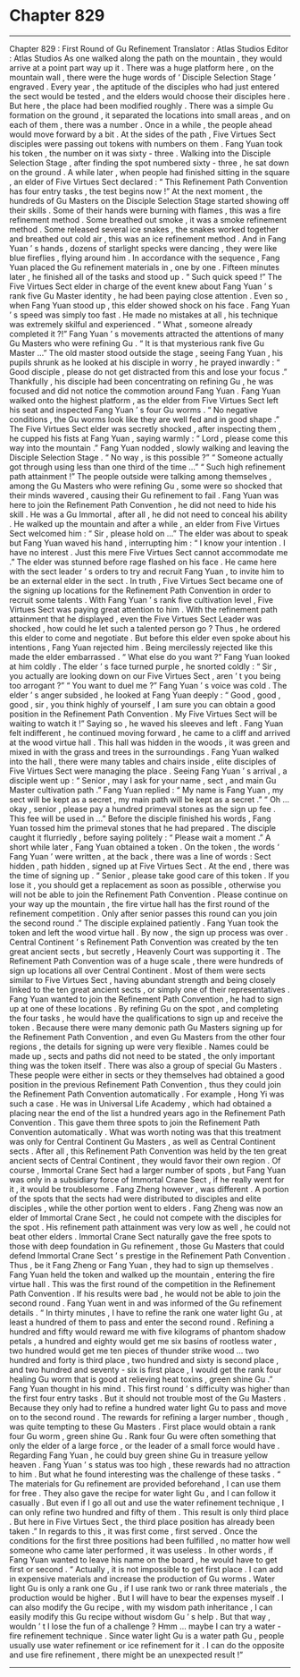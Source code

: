 
# Chapter 829


---

Chapter 829 : First Round of Gu Refinement
Translator :
Atlas Studios
Editor :
Atlas Studios
As one walked along the path on the mountain , they would arrive at a point part way up it . There was a huge platform here , on the mountain wall , there were the huge words of ‘ Disciple Selection Stage ’ engraved . Every year , the aptitude of the disciples who had just entered the sect would be tested , and the elders would choose their disciples here .
But here , the place had been modified roughly .
There was a simple Gu formation on the ground , it separated the locations into small areas , and on each of them , there was a number .
Once in a while , the people ahead would move forward by a bit . At the sides of the path , Five Virtues Sect disciples were passing out tokens with numbers on them .
Fang Yuan took his token , the number on it was sixty - three .
Walking into the Disciple Selection Stage , after finding the spot numbered sixty - three , he sat down on the ground .
A while later , when people had finished sitting in the square , an elder of Five Virtues Sect declared : “ This Refinement Path Convention has four entry tasks , the test begins now !”
At the next moment , the hundreds of Gu Masters on the Disciple Selection Stage started showing off their skills .
Some of their hands were burning with flames , this was a fire refinement method . Some breathed out smoke , it was a smoke refinement method . Some released several ice snakes , the snakes worked together and breathed out cold air , this was an ice refinement method .
And in Fang Yuan ’ s hands , dozens of starlight specks were dancing , they were like blue fireflies , flying around him .
In accordance with the sequence , Fang Yuan placed the Gu refinement materials in , one by one . Fifteen minutes later , he finished all of the tasks and stood up .
“ Such quick speed !” The Five Virtues Sect elder in charge of the event knew about Fang Yuan ’ s rank five Gu Master identity , he had been paying close attention .
Even so , when Fang Yuan stood up , this elder showed shock on his face .
Fang Yuan ’ s speed was simply too fast . He made no mistakes at all , his technique was extremely skilful and experienced .
“ What , someone already completed it ?!” Fang Yuan ’ s movements attracted the attentions of many Gu Masters who were refining Gu .
“ It is that mysterious rank five Gu Master …” The old master stood outside the stage , seeing Fang Yuan , his pupils shrunk as he looked at his disciple in worry , he prayed inwardly : “ Good disciple , please do not get distracted from this and lose your focus .”
Thankfully , his disciple had been concentrating on refining Gu , he was focused and did not notice the commotion around Fang Yuan .
Fang Yuan walked onto the highest platform , as the elder from Five Virtues Sect left his seat and inspected Fang Yuan ’ s four Gu worms .
“ No negative conditions , the Gu worms look like they are well fed and in good shape .” The Five Virtues Sect elder was secretly shocked , after inspecting them , he cupped his fists at Fang Yuan , saying warmly : “ Lord , please come this way into the mountain .”
Fang Yuan nodded , slowly walking and leaving the Disciple Selection Stage .
“ No way , is this possible ?”
“ Someone actually got through using less than one third of the time …”
“ Such high refinement path attainment !”
The people outside were talking among themselves , among the Gu Masters who were refining Gu , some were so shocked that their minds wavered , causing their Gu refinement to fail .
Fang Yuan was here to join the Refinement Path Convention , he did not need to hide his skill . He was a Gu Immortal , after all , he did not need to conceal his ability .
He walked up the mountain and after a while , an elder from Five Virtues Sect welcomed him : “ Sir , please hold on …”
The elder was about to speak but Fang Yuan waved his hand , interrupting him : “ I know your intention . I have no interest . Just this mere Five Virtues Sect cannot accommodate me .”
The elder was stunned before rage flashed on his face .
He came here with the sect leader ’ s orders to try and recruit Fang Yuan , to invite him to be an external elder in the sect .
In truth , Five Virtues Sect became one of the signing up locations for the Refinement Path Convention in order to recruit some talents .
With Fang Yuan ’ s rank five cultivation level , Five Virtues Sect was paying great attention to him . With the refinement path attainment that he displayed , even the Five Virtues Sect Leader was shocked , how could he let such a talented person go ? Thus , he ordered this elder to come and negotiate .
But before this elder even spoke about his intentions , Fang Yuan rejected him .
Being mercilessly rejected like this made the elder embarrassed .
“ What else do you want ?” Fang Yuan looked at him coldly .
The elder ’ s face turned purple , he snorted coldly : “ Sir , you actually are looking down on our Five Virtues Sect , aren ’ t you being too arrogant ?”
“ You want to duel me ?” Fang Yuan ’ s voice was cold .
The elder ’ s anger subsided , he looked at Fang Yuan deeply : “ Good , good , good , sir , you think highly of yourself , I am sure you can obtain a good position in the Refinement Path Convention . My Five Virtues Sect will be waiting to watch it !”
Saying so , he waved his sleeves and left .
Fang Yuan felt indifferent , he continued moving forward , he came to a cliff and arrived at the wood virtue hall .
This hall was hidden in the woods , it was green and mixed in with the grass and trees in the surroundings .
Fang Yuan walked into the hall , there were many tables and chairs inside , elite disciples of Five Virtues Sect were managing the place . Seeing Fang Yuan ’ s arrival , a disciple went up : “ Senior , may I ask for your name , sect , and main Gu Master cultivation path .”
Fang Yuan replied : “ My name is Fang Yuan , my sect will be kept as a secret , my main path will be kept as a secret .”
“ Oh … okay , senior , please pay a hundred primeval stones as the sign up fee . This fee will be used in …”
Before the disciple finished his words , Fang Yuan tossed him the primeval stones that he had prepared .
The disciple caught it flurriedly , before saying politely : “ Please wait a moment .”
A short while later , Fang Yuan obtained a token .
On the token , the words ‘ Fang Yuan ’ were written , at the back , there was a line of words : Sect hidden , path hidden , signed up at Five Virtues Sect . At the end , there was the time of signing up .
“ Senior , please take good care of this token . If you lose it , you should get a replacement as soon as possible , otherwise you will not be able to join the Refinement Path Convention . Please continue on your way up the mountain , the fire virtue hall has the first round of the refinement competition . Only after senior passes this round can you join the second round .” The disciple explained patiently .
Fang Yuan took the token and left the wood virtue hall .
By now , the sign up process was over .
Central Continent ’ s Refinement Path Convention was created by the ten great ancient sects , but secretly , Heavenly Court was supporting it .
The Refinement Path Convention was of a huge scale , there were hundreds of sign up locations all over Central Continent . Most of them were sects similar to Five Virtues Sect , having abundant strength and being closely linked to the ten great ancient sects , or simply one of their representatives .
Fang Yuan wanted to join the Refinement Path Convention , he had to sign up at one of these locations . By refining Gu on the spot , and completing the four tasks , he would have the qualifications to sign up and receive the token .
Because there were many demonic path Gu Masters signing up for the Refinement Path Convention , and even Gu Masters from the other four regions , the details for signing up were very flexible . Names could be made up , sects and paths did not need to be stated , the only important thing was the token itself .
There was also a group of special Gu Masters .
These people were either in sects or they themselves had obtained a good position in the previous Refinement Path Convention , thus they could join the Refinement Path Convention automatically .
For example , Hong Yi was such a case .
He was in Universal Life Academy , which had obtained a placing near the end of the list a hundred years ago in the Refinement Path Convention . This gave them three spots to join the Refinement Path Convention automatically .
What was worth noting was that this treatment was only for Central Continent Gu Masters , as well as Central Continent sects .
After all , this Refinement Path Convention was held by the ten great ancient sects of Central Continent , they would favor their own region .
Of course , Immortal Crane Sect had a larger number of spots , but Fang Yuan was only in a subsidiary force of Immortal Crane Sect , if he really went for it , it would be troublesome . Fang Zheng however , was different .
A portion of the spots that the sects had were distributed to disciples and elite disciples , while the other portion went to elders .
Fang Zheng was now an elder of Immortal Crane Sect , he could not compete with the disciples for the spot . His refinement path attainment was very low as well , he could not beat other elders .
Immortal Crane Sect naturally gave the free spots to those with deep foundation in Gu refinement , those Gu Masters that could defend Immortal Crane Sect ’ s prestige in the Refinement Path Convention .
Thus , be it Fang Zheng or Fang Yuan , they had to sign up themselves .
Fang Yuan held the token and walked up the mountain , entering the fire virtue hall .
This was the first round of the competition in the Refinement Path Convention .
If his results were bad , he would not be able to join the second round .
Fang Yuan went in and was informed of the Gu refinement details .
“ In thirty minutes , I have to refine the rank one water light Gu , at least a hundred of them to pass and enter the second round . Refining a hundred and fifty would reward me with five kilograms of phantom shadow petals , a hundred and eighty would get me six basins of rootless water , two hundred would get me ten pieces of thunder strike wood … two hundred and forty is third place , two hundred and sixty is second place , and two hundred and seventy - six is first place , I would get the rank four healing Gu worm that is good at relieving heat toxins , green shine Gu .”
Fang Yuan thought in his mind .
This first round ’ s difficulty was higher than the first four entry tasks .
But it should not trouble most of the Gu Masters .
Because they only had to refine a hundred water light Gu to pass and move on to the second round . The rewards for refining a larger number , though , was quite tempting to these Gu Masters .
First place would obtain a rank four Gu worm , green shine Gu .
Rank four Gu were often something that only the elder of a large force , or the leader of a small force would have .
Regarding Fang Yuan , he could buy green shine Gu in treasure yellow heaven .
Fang Yuan ’ s status was too high , these rewards had no attraction to him . But what he found interesting was the challenge of these tasks .
“ The materials for Gu refinement are provided beforehand , I can use them for free . They also gave the recipe for water light Gu , and I can follow it casually . But even if I go all out and use the water refinement technique , I can only refine two hundred and fifty of them . This result is only third place . But here in Five Virtues Sect , the third place position has already been taken .”
In regards to this , it was first come , first served .
Once the conditions for the first three positions had been fulfilled , no matter how well someone who came later performed , it was useless .
In other words , if Fang Yuan wanted to leave his name on the board , he would have to get first or second .
“ Actually , it is not impossible to get first place . I can add in expensive materials and increase the production of Gu worms . Water light Gu is only a rank one Gu , if I use rank two or rank three materials , the production would be higher . But I will have to bear the expenses myself . I can also modify the Gu recipe , with my wisdom path inheritance , I can easily modify this Gu recipe without wisdom Gu ’ s help . But that way , wouldn ’ t I lose the fun of a challenge ? Hmm … maybe I can try a water - fire refinement technique . Since water light Gu is a water path Gu , people usually use water refinement or ice refinement for it . I can do the opposite and use fire refinement , there might be an unexpected result !”

---

